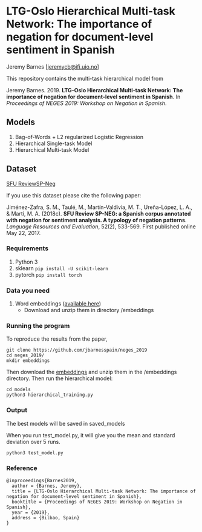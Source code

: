 # LTG-Oslo Hierarchical Multi-task Network: The importance of negation for document-level sentiment in Spanish

Jeremy Barnes [jeremycb@ifi.uio.no]

This repository contains the multi-task hierarchical model from

Jeremy Barnes. 2019. **LTG-Oslo Hierarchical Multi-task Network: The importance of negation for document-level sentiment in Spanish**. In *Proceedings of NEGES 2019: Workshop on Negation in Spanish*.

## Models
1. Bag-of-Words + L2 regularized Logistic Regression
2. Hierarchical Single-task Model
3. Hierarchical Multi-task Model

## Dataset
[SFU ReviewSP-Neg](https://link-springer-com.ezproxy.uio.no/article/10.1007/s10579-017-9391-x)

If you use this dataset please cite the following paper:

Jiménez-Zafra, S. M., Taulé, M., Martín-Valdivia, M. T., Ureña-López, L. A., & Martí, M. A. (2018c). **SFU Review SP-NEG: a Spanish corpus annotated with negation for sentiment analysis. A typology of negation patterns**. *Language Resources and Evaluation*, 52(2), 533-569. First published online May 22, 2017.


### Requirements

1. Python 3
2. sklearn  ```pip install -U scikit-learn```
3. pytorch ```pip install torch```

### Data you need
1. Word embeddings ([available here](https://drive.google.com/open?id=1mUFZvGevO4vaktUFwpgeoyz-joxuljom))
	- Download and unzip them in directory /embeddings


### Running the program

To reproduce the results from the paper,

```
git clone https://github.com/jbarnesspain/neges_2019
cd neges_2019/
mkdir embeddings
```

Then download the [embeddings](https://drive.google.com/open?id=1mUFZvGevO4vaktUFwpgeoyz-joxuljom) and unzip them in the /embeddings directory. Then run the hierarchical model:

```
cd models
python3 hierarchical_training.py
```

### Output

The best models will be saved in saved_models

When you run test_model.py, it will give you the mean and standard deviation over 5 runs.

```
python3 test_model.py
```

### Reference

```
@inproceedings{Barnes2019,
  author = {Barnes, Jeremy},
  title = {LTG-Oslo Hierarchical Multi-task Network: The importance of negation for document-level sentiment in Spanish},
  booktitle = {Proceedings of NEGES 2019: Workshop on Negation in Spanish},
  year = {2019},
  address = {Bilbao, Spain}
}
```
